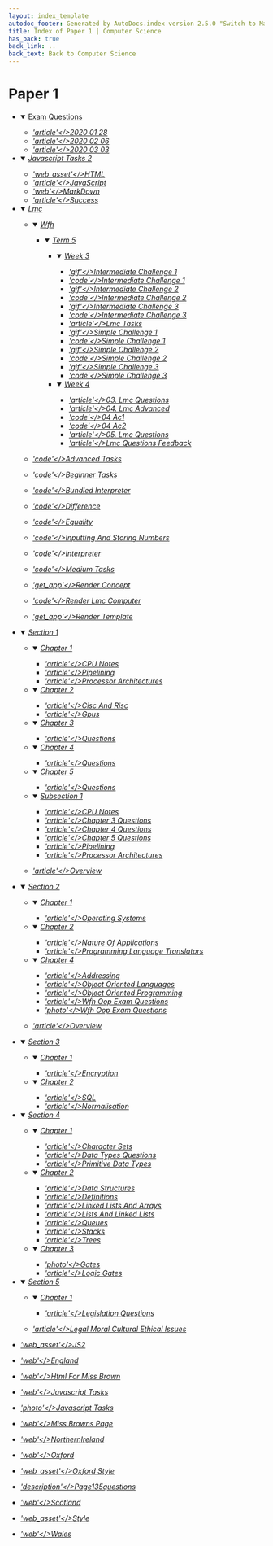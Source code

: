 ```yaml
---
layout: index_template
autodoc_footer: Generated by AutoDocs.index version 2.5.0 "Switch to Material Icons" ⓒ Starwort, 2020
title: Index of Paper 1 | Computer Science
has_back: true
back_link: ..
back_text: Back to Computer Science
---
```


# **Paper 1**

- <details open><summary><a href='./exam_questions'>Exam Questions</a></summary>

  - <a href='./exam_questions/2020_01_28.md'><i title='MD file' class="material-icons">'article'</>2020 01 28</a>
  - <a href='./exam_questions/2020_02_06.md'><i title='MD file' class="material-icons">'article'</>2020 02 06</a>
  - <a href='./exam_questions/2020_03_03.md'><i title='MD file' class="material-icons">'article'</>2020 03 03</a>

  </details>
- <details open><summary><a href='./javascript_tasks_2'>Javascript Tasks 2</a></summary>

  - <a href='./javascript_tasks_2/HTML.js'><i title='JS file' class="material-icons">'web_asset'</>HTML</a>
  - <a href='./javascript_tasks_2/JavaScript.md'><i title='MD file' class="material-icons">'article'</>JavaScript</a>
  - <a href='./javascript_tasks_2/MarkDown.html'><i title='HTML file' class="material-icons">'web'</>MarkDown</a>
  - <a href='./javascript_tasks_2/success.md'><i title='MD file' class="material-icons">'article'</>Success</a>

  </details>
- <details open><summary><a href='./lmc'>Lmc</a></summary>

  - <details open><summary><a href='././lmc/wfh'>Wfh</a></summary>

    - <details open><summary><a href='././lmc/wfh/term_5'>Term 5</a></summary>

      - <details open><summary><a href='./lmc/wfh/term_5/week_3'>Week 3</a></summary>

        - <a href='./lmc/wfh/term_5/week_3/intermediate_challenge_1.gif'><i title='GIF file' class="material-icons">'gif'</>Intermediate Challenge 1</a>
        - <a href='./lmc/wfh/term_5/week_3/intermediate_challenge_1.lmc'><i title='LMC file' class="material-icons">'code'</>Intermediate Challenge 1</a>
        - <a href='./lmc/wfh/term_5/week_3/intermediate_challenge_2.gif'><i title='GIF file' class="material-icons">'gif'</>Intermediate Challenge 2</a>
        - <a href='./lmc/wfh/term_5/week_3/intermediate_challenge_2.lmc'><i title='LMC file' class="material-icons">'code'</>Intermediate Challenge 2</a>
        - <a href='./lmc/wfh/term_5/week_3/intermediate_challenge_3.gif'><i title='GIF file' class="material-icons">'gif'</>Intermediate Challenge 3</a>
        - <a href='./lmc/wfh/term_5/week_3/intermediate_challenge_3.lmc'><i title='LMC file' class="material-icons">'code'</>Intermediate Challenge 3</a>
        - <a href='./lmc/wfh/term_5/week_3/lmc_tasks.md'><i title='MD file' class="material-icons">'article'</>Lmc Tasks</a>
        - <a href='./lmc/wfh/term_5/week_3/simple_challenge_1.gif'><i title='GIF file' class="material-icons">'gif'</>Simple Challenge 1</a>
        - <a href='./lmc/wfh/term_5/week_3/simple_challenge_1.lmc'><i title='LMC file' class="material-icons">'code'</>Simple Challenge 1</a>
        - <a href='./lmc/wfh/term_5/week_3/simple_challenge_2.gif'><i title='GIF file' class="material-icons">'gif'</>Simple Challenge 2</a>
        - <a href='./lmc/wfh/term_5/week_3/simple_challenge_2.lmc'><i title='LMC file' class="material-icons">'code'</>Simple Challenge 2</a>
        - <a href='./lmc/wfh/term_5/week_3/simple_challenge_3.gif'><i title='GIF file' class="material-icons">'gif'</>Simple Challenge 3</a>
        - <a href='./lmc/wfh/term_5/week_3/simple_challenge_3.lmc'><i title='LMC file' class="material-icons">'code'</>Simple Challenge 3</a>

        </details>
      - <details open><summary><a href='./lmc/wfh/term_5/week_4'>Week 4</a></summary>

        - <a href='./lmc/wfh/term_5/week_4/03._lmc_questions.md'><i title='MD file' class="material-icons">'article'</>03. Lmc Questions</a>
        - <a href='./lmc/wfh/term_5/week_4/04._lmc_advanced.md'><i title='MD file' class="material-icons">'article'</>04. Lmc Advanced</a>
        - <a href='./lmc/wfh/term_5/week_4/04_ac1.lmc'><i title='LMC file' class="material-icons">'code'</>04 Ac1</a>
        - <a href='./lmc/wfh/term_5/week_4/04_ac2.lmc'><i title='LMC file' class="material-icons">'code'</>04 Ac2</a>
        - <a href='./lmc/wfh/term_5/week_4/05._lmc_questions.md'><i title='MD file' class="material-icons">'article'</>05. Lmc Questions</a>
        - <a href='./lmc/wfh/term_5/week_4/lmc_questions_feedback.md'><i title='MD file' class="material-icons">'article'</>Lmc Questions Feedback</a>

        </details>

      </details>

    </details>
  - <a href='./lmc/advanced_tasks.lmc'><i title='LMC file' class="material-icons">'code'</>Advanced Tasks</a>
  - <a href='./lmc/beginner_tasks.lmc'><i title='LMC file' class="material-icons">'code'</>Beginner Tasks</a>
  - <a href='./lmc/bundled_interpreter.py'><i title='PY file' class="material-icons">'code'</>Bundled Interpreter</a>
  - <a href='./lmc/difference.lmc'><i title='LMC file' class="material-icons">'code'</>Difference</a>
  - <a href='./lmc/equality.lmc'><i title='LMC file' class="material-icons">'code'</>Equality</a>
  - <a href='./lmc/inputting_and_storing_numbers.lmc'><i title='LMC file' class="material-icons">'code'</>Inputting And Storing Numbers</a>
  - <a href='./lmc/interpreter.py'><i title='PY file' class="material-icons">'code'</>Interpreter</a>
  - <a href='./lmc/medium_tasks.lmc'><i title='LMC file' class="material-icons">'code'</>Medium Tasks</a>
  - <a href='./lmc/render_concept'><i title=' file' class="material-icons">'get_app'</>Render Concept</a>
  - <a href='./lmc/render_lmc_computer.py'><i title='PY file' class="material-icons">'code'</>Render Lmc Computer</a>
  - <a href='./lmc/render_template'><i title=' file' class="material-icons">'get_app'</>Render Template</a>

  </details>
- <details open><summary><a href='./section_1'>Section 1</a></summary>

  - <details open><summary><a href='./section_1/chapter_1'>Chapter 1</a></summary>

    - <a href='./section_1/chapter_1/CPU_notes.md'><i title='MD file' class="material-icons">'article'</>CPU Notes</a>
    - <a href='./section_1/chapter_1/pipelining.md'><i title='MD file' class="material-icons">'article'</>Pipelining</a>
    - <a href='./section_1/chapter_1/processor_architectures.md'><i title='MD file' class="material-icons">'article'</>Processor Architectures</a>

    </details>
  - <details open><summary><a href='./section_1/chapter_2'>Chapter 2</a></summary>

    - <a href='./section_1/chapter_2/cisc_and_risc.md'><i title='MD file' class="material-icons">'article'</>Cisc And Risc</a>
    - <a href='./section_1/chapter_2/gpus.md'><i title='MD file' class="material-icons">'article'</>Gpus</a>

    </details>
  - <details open><summary><a href='./section_1/chapter_3'>Chapter 3</a></summary>

    - <a href='./section_1/chapter_3/questions.md'><i title='MD file' class="material-icons">'article'</>Questions</a>

    </details>
  - <details open><summary><a href='./section_1/chapter_4'>Chapter 4</a></summary>

    - <a href='./section_1/chapter_4/questions.md'><i title='MD file' class="material-icons">'article'</>Questions</a>

    </details>
  - <details open><summary><a href='./section_1/chapter_5'>Chapter 5</a></summary>

    - <a href='./section_1/chapter_5/questions.md'><i title='MD file' class="material-icons">'article'</>Questions</a>

    </details>
  - <details open><summary><a href='./section_1/subsection_1'>Subsection 1</a></summary>

    - <a href='./section_1/subsection_1/CPU_notes.md'><i title='MD file' class="material-icons">'article'</>CPU Notes</a>
    - <a href='./section_1/subsection_1/chapter_3_questions.md'><i title='MD file' class="material-icons">'article'</>Chapter 3 Questions</a>
    - <a href='./section_1/subsection_1/chapter_4_questions.md'><i title='MD file' class="material-icons">'article'</>Chapter 4 Questions</a>
    - <a href='./section_1/subsection_1/chapter_5_questions.md'><i title='MD file' class="material-icons">'article'</>Chapter 5 Questions</a>
    - <a href='./section_1/subsection_1/pipelining.md'><i title='MD file' class="material-icons">'article'</>Pipelining</a>
    - <a href='./section_1/subsection_1/processor_architectures.md'><i title='MD file' class="material-icons">'article'</>Processor Architectures</a>

    </details>
  - <a href='./section_1/overview.md'><i title='MD file' class="material-icons">'article'</>Overview</a>

  </details>
- <details open><summary><a href='./section_2'>Section 2</a></summary>

  - <details open><summary><a href='./section_2/chapter_1'>Chapter 1</a></summary>

    - <a href='./section_2/chapter_1/operating_systems.md'><i title='MD file' class="material-icons">'article'</>Operating Systems</a>

    </details>
  - <details open><summary><a href='./section_2/chapter_2'>Chapter 2</a></summary>

    - <a href='./section_2/chapter_2/nature_of_applications.md'><i title='MD file' class="material-icons">'article'</>Nature Of Applications</a>
    - <a href='./section_2/chapter_2/programming_language_translators.md'><i title='MD file' class="material-icons">'article'</>Programming Language Translators</a>

    </details>
  - <details open><summary><a href='./section_2/chapter_4'>Chapter 4</a></summary>

    - <a href='./section_2/chapter_4/addressing.md'><i title='MD file' class="material-icons">'article'</>Addressing</a>
    - <a href='./section_2/chapter_4/object_oriented_languages.md'><i title='MD file' class="material-icons">'article'</>Object Oriented Languages</a>
    - <a href='./section_2/chapter_4/object_oriented_programming.md'><i title='MD file' class="material-icons">'article'</>Object Oriented Programming</a>
    - <a href='./section_2/chapter_4/wfh_oop_exam_questions.md'><i title='MD file' class="material-icons">'article'</>Wfh Oop Exam Questions</a>
    - <a href='./section_2/chapter_4/wfh_oop_exam_questions.png'><i title='PNG file' class="material-icons">'photo'</>Wfh Oop Exam Questions</a>

    </details>
  - <a href='./section_2/overview.md'><i title='MD file' class="material-icons">'article'</>Overview</a>

  </details>
- <details open><summary><a href='././section_3'>Section 3</a></summary>

  - <details open><summary><a href='./section_3/chapter_1'>Chapter 1</a></summary>

    - <a href='./section_3/chapter_1/encryption.md'><i title='MD file' class="material-icons">'article'</>Encryption</a>

    </details>
  - <details open><summary><a href='./section_3/chapter_2'>Chapter 2</a></summary>

    - <a href='./section_3/chapter_2/SQL.md'><i title='MD file' class="material-icons">'article'</>SQL</a>
    - <a href='./section_3/chapter_2/normalisation.md'><i title='MD file' class="material-icons">'article'</>Normalisation</a>

    </details>

  </details>
- <details open><summary><a href='././section_4'>Section 4</a></summary>

  - <details open><summary><a href='./section_4/chapter_1'>Chapter 1</a></summary>

    - <a href='./section_4/chapter_1/character_sets.md'><i title='MD file' class="material-icons">'article'</>Character Sets</a>
    - <a href='./section_4/chapter_1/data_types_questions.md'><i title='MD file' class="material-icons">'article'</>Data Types Questions</a>
    - <a href='./section_4/chapter_1/primitive_data_types.md'><i title='MD file' class="material-icons">'article'</>Primitive Data Types</a>

    </details>
  - <details open><summary><a href='./section_4/chapter_2'>Chapter 2</a></summary>

    - <a href='./section_4/chapter_2/data_structures.md'><i title='MD file' class="material-icons">'article'</>Data Structures</a>
    - <a href='./section_4/chapter_2/definitions.md'><i title='MD file' class="material-icons">'article'</>Definitions</a>
    - <a href='./section_4/chapter_2/linked_lists_and_arrays.md'><i title='MD file' class="material-icons">'article'</>Linked Lists And Arrays</a>
    - <a href='./section_4/chapter_2/lists_and_linked_lists.md'><i title='MD file' class="material-icons">'article'</>Lists And Linked Lists</a>
    - <a href='./section_4/chapter_2/queues.md'><i title='MD file' class="material-icons">'article'</>Queues</a>
    - <a href='./section_4/chapter_2/stacks.md'><i title='MD file' class="material-icons">'article'</>Stacks</a>
    - <a href='./section_4/chapter_2/trees.md'><i title='MD file' class="material-icons">'article'</>Trees</a>

    </details>
  - <details open><summary><a href='./section_4/chapter_3'>Chapter 3</a></summary>

    - <a href='./section_4/chapter_3/gates.png'><i title='PNG file' class="material-icons">'photo'</>Gates</a>
    - <a href='./section_4/chapter_3/logic_gates.md'><i title='MD file' class="material-icons">'article'</>Logic Gates</a>

    </details>

  </details>
- <details open><summary><a href='./section_5'>Section 5</a></summary>

  - <details open><summary><a href='./section_5/chapter_1'>Chapter 1</a></summary>

    - <a href='./section_5/chapter_1/legislation_questions.md'><i title='MD file' class="material-icons">'article'</>Legislation Questions</a>

    </details>
  - <a href='./section_5/legal_moral_cultural_ethical_issues.md'><i title='MD file' class="material-icons">'article'</>Legal Moral Cultural Ethical Issues</a>

  </details>
- <a href='./JS2.js'><i title='JS file' class="material-icons">'web_asset'</>JS2</a>
- <a href='./england.html'><i title='HTML file' class="material-icons">'web'</>England</a>
- <a href='./html_for_miss_brown.html'><i title='HTML file' class="material-icons">'web'</>Html For Miss Brown</a>
- <a href='./javascript_tasks.html'><i title='HTML file' class="material-icons">'web'</>Javascript Tasks</a>
- <a href='./javascript_tasks.png'><i title='PNG file' class="material-icons">'photo'</>Javascript Tasks</a>
- <a href='./miss_browns_page.html'><i title='HTML file' class="material-icons">'web'</>Miss Browns Page</a>
- <a href='./northernIreland.html'><i title='HTML file' class="material-icons">'web'</>NorthernIreland</a>
- <a href='./oxford.html'><i title='HTML file' class="material-icons">'web'</>Oxford</a>
- <a href='./oxford_style.css'><i title='CSS file' class="material-icons">'web_asset'</>Oxford Style</a>
- <a href='./page135questions.txt'><i title='TXT file' class="material-icons">'description'</>Page135questions</a>
- <a href='./scotland.html'><i title='HTML file' class="material-icons">'web'</>Scotland</a>
- <a href='./style.css'><i title='CSS file' class="material-icons">'web_asset'</>Style</a>
- <a href='./wales.html'><i title='HTML file' class="material-icons">'web'</>Wales</a>
